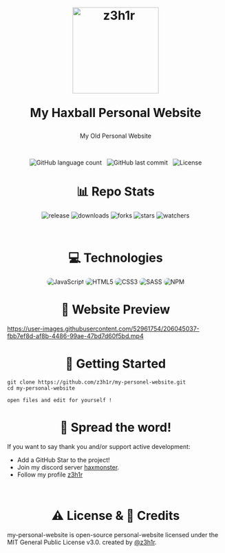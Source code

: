 <h1 align="center">
  <img width="200px" src="https://raw.githubusercontent.com/z3h1r/my-personel-website/main/assets/images/z3h1r.gif?token=GHSAT0AAAAAAB3SHKNRI64RP6KUKVJMKVYAY4SJPGA" alt="z3h1r"/>
<br/>

My Haxball Personal Website

</h1>

<p align="center">My Old Personal Website</p>

<br/>



<p align="center">
    <img alt="GitHub language count" src="https://img.shields.io/github/languages/count/z3h1r/my-personal-website">
    &nbsp;
    <img alt="GitHub last commit" src="https://img.shields.io/github/last-commit/z3h1r/my-personal-website">
    &nbsp;
    <img alt="License" src="https://img.shields.io/badge/license-MIT-brightgreen">
</p>

<h1 align="center">
    📊 Repo Stats
</h1>

<p align="center">
    <img src="https://img.shields.io/github/release/z3h1r/my-personal-website.svg" alt="release">
    <img src="https://img.shields.io/github/downloads/z3h1r/my-personal-website/total.svg" alt="downloads">
    <img src="https://img.shields.io/github/forks/z3h1r/my-personal-website.svg" alt="forks">
    <img src="https://img.shields.io/github/stars/z3h1r/my-personal-website.svg" alt="stars">
    <img src="https://img.shields.io/github/watchers/z3h1r/my-personal-website.svg" alt="watchers">
</p>

<br/>

<h1 align="center">
    💻 Technologies
</h1>

<div align="center">
    <img src="https://img.shields.io/badge/JavaScript-1c1d29?style=for-the-badge&logo=javascript&logoColor=e82c2c" alt="JavaScript" style="border-radius:15px"/>
    <img src="https://img.shields.io/badge/HTML5-1c1d29?style=for-the-badge&logo=html5&logoColor=e82c2c" alt="HTML5" style="border-radius:15px"/>
    <img src="https://img.shields.io/badge/CSS3-1c1d29?style=for-the-badge&logo=css3&logoColor=e82c2c" alt="CSS3" style="border-radius:15px"/>
    <img src="https://img.shields.io/badge/SASS-1c1d29?style=for-the-badge&logo=sass&logoColor=e82c2c" alt="SASS" style="border-radius:15px"/>
    <img src="https://img.shields.io/badge/NPM-1c1d29?style=for-the-badge&logo=npm&logoColor=e82c2c" alt="NPM" style="border-radius:15px"/>
</div>

<h1 align="center">
    🎥 Website Preview
</h1>

https://user-images.githubusercontent.com/52961754/206045037-fbb7ef8d-af8b-4486-99ae-47bd7d60f5bd.mp4

<h1 align="center">
    🚀 Getting Started
</h1>

```
git clone https://github.com/z3h1r/my-personel-website.git
cd my-personal-website

open files and edit for yourself !
```

<h1 align="center">
    🌟 Spread the word!
</h1>

If you want to say thank you and/or support active development:
- Add a GitHub Star to the project!
- Join my discord server [haxmonster](https://discord.gg/w3ePTjyY6k).
- Follow my profile [z3h1r](https://github.com/z3h1r)

<br/>



<h1 align="center">
    ⚠️ License & 📝 Credits
</h1>

my-personal-website is open-source personal-website licensed under the MIT General Public License v3.0. created by [@z3h1r](https://github.com/z3h1r).
